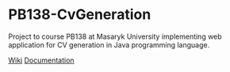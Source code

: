 # PB138-CvGeneration
Project to course PB138 at Masaryk University implementing web application for CV generation in Java programming language.

[Wiki](https://github.com/lenkahe/PB138-CvGeneration/wiki)
[Documentation](https://github.com/lenkahe/PB138-CvGeneration/documentation)
